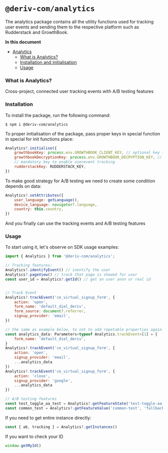 # `@deriv-com/analytics`

The analytics package contains all the utility functions used for tracking user events and sending them to the respective platform such as Rudderstack and GrowthBook.

**In this document**

-   [Analytics](#analytics)
    -   [What is Analytics?](#what-is-analytics)
    -   [Installation and initialisation](#installation)
    -   [Usage](#usage)

### What is Analytics?

Cross-project, connected user tracking events with A/B testing features

### Installation

To install the package, run the following command:

```
$ npm i @deriv-com/analytics
```

To proper initialisation of the package, pass proper keys in special function in special for init functions place:

```js
Analytics?.initialise({
    growthbookKey: process.env.GROWTHBOOK_CLIENT_KEY, // optional key to enable A/B tests
    growthbookDecryptionKey: process.env.GROWTHBOOK_DECRYPTION_KEY, // optional key to enable A/B tests
    // mandatory key to enable userevent tracking
    rudderstackKey: RUDDERSTACK_KEY,
})
```

To make good strategy for A/B testing we need to create some condition depends on data:

```js
Analytics?.setAttributes({
    user_language: getLanguage(),
    device_language: navigator?.language,
    country: this.country,
})
```

And you finally can use the tracking events and A/B testing features

### Usage

To start using it, let's observe on SDK usage examples:

```js
import { Analytics } from '@deriv-com/analytics';

// Tracking features:
Analytics?.identifyEvent() // inentify the user
Analytics?.pageView() // track that page is showed for user
const user_id = Analytics?.getId() // get an user anon or real id


// Track Event
Analytics?.trackEvent('ce_virtual_signup_form', {
    action: 'open',
    form_name: 'default_diel_deriv',
    form_source: document?.referrer,
    signup_provider: 'email',
})

// the same as example below, to not to add repetable properties again and again
const analytics_data: Parameters<typeof Analytics.trackEvent>[1] = {
    form_name: 'default_diel_deriv',
}
Analytics?.trackEvent('ce_virtual_signup_form', {
    action: 'open',
    signup_provider: 'email',
    ...analytics_data
})
Analytics?.trackEvent('ce_virtual_signup_form', {
    action: 'close',
    signup_provider: 'google',
    ...analytics_data
})

// A/B testing features
const test_toggle_aa_test = Analytics?.getFeatureState('test-toggle-aa-test') // returns value of experiment
const common_test = Analytics?.getFeatureValue('common-test', 'fallback') // returns feature flag's boolen
```

If you need to get entire instance directly:

```js
const { ab, tracking } = Analytics?.getInstances()
```

If you want to check your ID

```js
window.getMyId()
```
